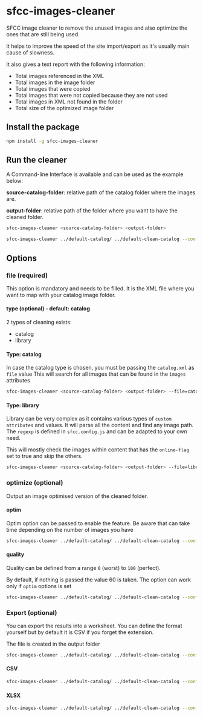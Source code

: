 
# sfcc-images-cleaner

SFCC image cleaner to remove the unused images and also optimize the ones that are still being used.

It helps to improve the speed of the site import/export as it's usually main cause of slowness.

It also gives a text report with the following information:

- Total images referenced in the XML
- Total images in the image folder
- Total images that were copied
- Total images that were not copied because they are not used
- Total images in XML not found in the folder
- Total size of the optimized image folder

## Install the package

```bash
npm install -g sfcc-images-cleaner
```
## Run the cleaner

A Command-line Interface is available and can be used as the example below:

**source-catalog-folder**: relative path of the catalog folder where the images are.

**output-folder**: relative path of the folder where you want to have the cleaned folder.
 
```bash
sfcc-images-cleaner <source-catalog-folder> <output-folder>
```
```bash
sfcc-images-cleaner ../default-catalog/ ../default-clean-catalog --config=catalog.xml
```
## Options

### file (required)

This option is mandatory and needs to be filled. It is the XML file where you want to map with your catalog image folder.

#### type (optional) - default: catalog
2 types of cleaning exists:
- catalog
- library

#### Type: catalog

In case the catalog type is chosen, you must be passing the `catalog.xml` as `file` value
This will search for all images that can be found in the `images` attributes

```bash
sfcc-images-cleaner <source-catalog-folder> <output-folder> --file=catalog.xml-
```

#### Type: library

Library can be very complex as it contains various types of `custom attributes` and values.
It will parse all the content and find any image path. The `regexp` is defined in `sfcc.config.js` and can be adapted to your own need.

This will mostly check the images within content that has the `online-flag` set to true and skip the others.

```bash
sfcc-images-cleaner <source-catalog-folder> <output-folder> --file=library.xml --type=library
```

### optimize (optional)

Output an image optimised version of the cleaned folder.

#### optim

Optim option can be passed to enable the feature. Be aware that can take time depending on the number of images you have
```bash
sfcc-images-cleaner ../default-catalog/ ../default-clean-catalog --config=catalog.xml --optim
```

#### quality

Quality can be defined from a range `0` (worst) to `100` (perfect).

By default, if nothing is passed the value 60 is taken. The option can work only if `optim` options is set
```bash
sfcc-images-cleaner ../default-catalog/ ../default-clean-catalog --config=catalog.xml --optim --quality=80
```
### Export (optional)
You can export the results into a worksheet. You can define the format yourself but by default it is CSV if you forget the extension.

The file is created in the output folder
```bash
sfcc-images-cleaner ../default-catalog/ ../default-clean-catalog --config=catalog.xml --export=myFile
```

#### CSV

```bash
sfcc-images-cleaner ../default-catalog/ ../default-clean-catalog --config=catalog.xml --export=myFile.csv
```
#### XLSX
```bash
sfcc-images-cleaner ../default-catalog/ ../default-clean-catalog --config=catalog.xml --export=myFile.xlsx
```